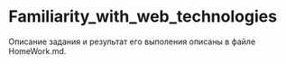 # Familiarity_with_web_technologies
Описание задания и результат его выполения описаны в файле HomeWork.md.
